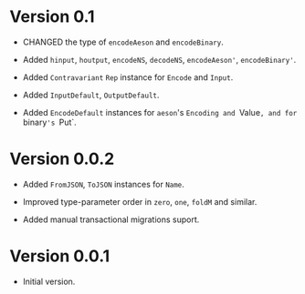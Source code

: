 # Version 0.1

* CHANGED the type of `encodeAeson` and `encodeBinary`.

* Added `hinput`, `houtput`, `encodeNS`, `decodeNS`, `encodeAeson'`,
  `encodeBinary'`.

* Added `Contravariant` `Rep` instance for `Encode` and `Input`.

* Added `InputDefault`, `OutputDefault`.

* Added `EncodeDefault` instances for `aeson`'s `Encoding and `Value`,
  and for `binary`'s `Put`.


# Version 0.0.2

* Added `FromJSON`, `ToJSON` instances for `Name`.

* Improved type-parameter order in `zero`, `one`, `foldM` and similar.

* Added manual transactional migrations suport.


# Version 0.0.1

* Initial version.
